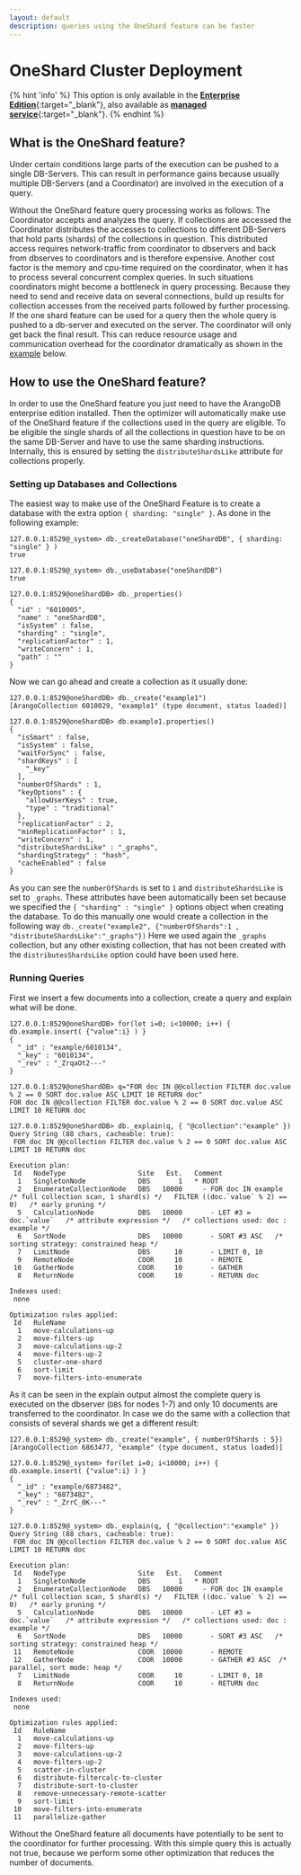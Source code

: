 ```yaml
---
layout: default
description: queries using the OneShard feature can be faster
---
```


OneShard Cluster Deployment
==========================

{% hint 'info' %}
This option is only available in the
[**Enterprise Edition**](https://www.arangodb.com/why-arangodb/arangodb-enterprise/){:target="_blank"},
also available as [**managed service**](https://www.arangodb.com/managed-service/){:target="_blank"}.
{% endhint %}

What is the OneShard feature?
-----------------------------

Under certain conditions large parts of the execution can be pushed to a single
DB-Servers. This can result in performance gains because usually multiple
DB-Servers (and a Coordinator) are involved in the execution of a query.

Without the OneShard feature query processing works as follows: The Coordinator
accepts and analyzes the query. If collections are accessed the Coordinator
distributes the accesses to collections to different DB-Servers that hold parts
(shards) of the collections in question.
This distributed access requires network-traffic from coordinator to dbservers
and back from dbserves to coordinators and is therefore expensive. Another cost
factor is the memory and cpu-time required on the coordinator, when it has to
process several concurrent complex queries. In such situations coordinators
might become a bottleneck in query processing. Because they need to send and
receive data on several connections, build up results for collection accesses
from the received parts followed by further processing.
If the one shard feature can be used for a query then the whole query is pushed
to a db-server and executed on the server. The coordinator will only get back
the final result. This can reduce resource usage and communication overhead
for the coordinator dramatically as shown in the [example]() below.



How to use the OneShard feature?
--------------------------------

In order to use the OneShard feature you just need to have the ArangoDB enterprise
edition installed. Then the optimizer will automatically make use of the
OneShard feature if the collections used in the query are eligible. To be eligible
the single shards of all the collections in question have to be on the same DB-Server
and have to use the same sharding instructions. Internally, this is ensured by
setting the `distributeShardsLike` attribute for collections properly.


### Setting up Databases and Collections

The easiest way to make use of the OneShard Feature is to create a database
with the extra option `{ sharding: "single" }`. As done in the following
example:

```
127.0.0.1:8529@_system> db._createDatabase("oneShardDB", { sharding: "single" } )
true

127.0.0.1:8529@_system> db._useDatabase("oneShardDB")
true

127.0.0.1:8529@oneShardDB> db._properties()
{
  "id" : "6010005",
  "name" : "oneShardDB",
  "isSystem" : false,
  "sharding" : "single",
  "replicationFactor" : 1,
  "writeConcern" : 1,
  "path" : ""
}
```

Now we can go ahead and create a collection as it usually done:

```
127.0.0.1:8529@oneShardDB> db._create("example1")
[ArangoCollection 6010029, "example1" (type document, status loaded)]

127.0.0.1:8529@oneShardDB> db.example1.properties()
{
  "isSmart" : false,
  "isSystem" : false,
  "waitForSync" : false,
  "shardKeys" : [
    "_key"
  ],
  "numberOfShards" : 1,
  "keyOptions" : {
    "allowUserKeys" : true,
    "type" : "traditional"
  },
  "replicationFactor" : 2,
  "minReplicationFactor" : 1,
  "writeConcern" : 1,
  "distributeShardsLike" : "_graphs",
  "shardingStrategy" : "hash",
  "cacheEnabled" : false
}
```

As you can see the `numberOfShards` is set to `1` and `distributeShardsLike` is set to `_graphs`.
These attributes have been automatically been set because we specified the `{ "sharding" : "single" }`
options object when creating the database. To do this manually one would create a collection in the
following way `db._create("example2", {"numberOfShards":1 , "distributeShardsLike":"_graphs"})`
Here we used again the `_graphs` collection, but any other existing collection, that has not been
created with the `distributesShardsLike` option could have been used here.


### Running Queries

First we insert a few documents into a collection, create a query and explain
what will be done.

```
127.0.0.1:8529@oneShardDB> for(let i=0; i<10000; i++) { db.example.insert( {"value":i} ) }
{
  "_id" : "example/6010134",
  "_key" : "6010134",
  "_rev" : "_ZrqaOt2---"
}

127.0.0.1:8529@oneShardDB> q="FOR doc IN @@collection FILTER doc.value % 2 == 0 SORT doc.value ASC LIMIT 10 RETURN doc"
FOR doc IN @@collection FILTER doc.value % 2 == 0 SORT doc.value ASC LIMIT 10 RETURN doc

127.0.0.1:8529@oneShardDB> db._explain(q, { "@collection":"example" })
Query String (88 chars, cacheable: true):
 FOR doc IN @@collection FILTER doc.value % 2 == 0 SORT doc.value ASC LIMIT 10 RETURN doc

Execution plan:
 Id   NodeType                  Site   Est.   Comment
  1   SingletonNode             DBS       1   * ROOT
  2   EnumerateCollectionNode   DBS   10000     - FOR doc IN example   /* full collection scan, 1 shard(s) */   FILTER ((doc.`value` % 2) == 0)   /* early pruning */
  5   CalculationNode           DBS   10000       - LET #3 = doc.`value`   /* attribute expression */   /* collections used: doc : example */
  6   SortNode                  DBS   10000       - SORT #3 ASC   /* sorting strategy: constrained heap */
  7   LimitNode                 DBS      10       - LIMIT 0, 10
  9   RemoteNode                COOR     10       - REMOTE
 10   GatherNode                COOR     10       - GATHER
  8   ReturnNode                COOR     10       - RETURN doc

Indexes used:
 none

Optimization rules applied:
 Id   RuleName
  1   move-calculations-up
  2   move-filters-up
  3   move-calculations-up-2
  4   move-filters-up-2
  5   cluster-one-shard
  6   sort-limit
  7   move-filters-into-enumerate

```

As it can be seen in the explain output almost the complete query is executed
on the dbserver (`DBS` for nodes 1-7) and only 10 documents are transferred to
the coordinator. In case we do the same with a collection that consists of
several shards we get a different result:

```
127.0.0.1:8529@_system> db._create("example", { numberOfShards : 5})
[ArangoCollection 6863477, "example" (type document, status loaded)]

127.0.0.1:8529@_system> for(let i=0; i<10000; i++) { db.example.insert( {"value":i} ) }
{
  "_id" : "example/6873482",
  "_key" : "6873482",
  "_rev" : "_ZrrC_0K---"
}

127.0.0.1:8529@_system> db._explain(q, { "@collection":"example" })
Query String (88 chars, cacheable: true):
 FOR doc IN @@collection FILTER doc.value % 2 == 0 SORT doc.value ASC LIMIT 10 RETURN doc

Execution plan:
 Id   NodeType                  Site   Est.   Comment
  1   SingletonNode             DBS       1   * ROOT
  2   EnumerateCollectionNode   DBS   10000     - FOR doc IN example   /* full collection scan, 5 shard(s) */   FILTER ((doc.`value` % 2) == 0)   /* early pruning */
  5   CalculationNode           DBS   10000       - LET #3 = doc.`value`   /* attribute expression */   /* collections used: doc : example */
  6   SortNode                  DBS   10000       - SORT #3 ASC   /* sorting strategy: constrained heap */
 11   RemoteNode                COOR  10000       - REMOTE
 12   GatherNode                COOR  10000       - GATHER #3 ASC  /* parallel, sort mode: heap */
  7   LimitNode                 COOR     10       - LIMIT 0, 10
  8   ReturnNode                COOR     10       - RETURN doc

Indexes used:
 none

Optimization rules applied:
 Id   RuleName
  1   move-calculations-up
  2   move-filters-up
  3   move-calculations-up-2
  4   move-filters-up-2
  5   scatter-in-cluster
  6   distribute-filtercalc-to-cluster
  7   distribute-sort-to-cluster
  8   remove-unnecessary-remote-scatter
  9   sort-limit
 10   move-filters-into-enumerate
 11   parallelize-gather
```

Without the OneShard feature all documents have potentially to be sent to the
coordinator for further processing. With this simple query this is actually not
true, because we perform some other optimization that reduces
the number of documents.
